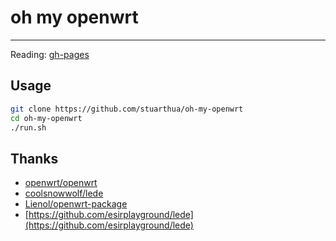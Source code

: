 # oh my openwrt

---

Reading: [gh-pages](https://stuarthua.github.io/oh-my-openwrt/)

## Usage

```bash
git clone https://github.com/stuarthua/oh-my-openwrt
cd oh-my-openwrt
./run.sh
```

## Thanks

* [openwrt/openwrt](https://github.com/openwrt/openwrt)
* [coolsnowwolf/lede](https://github.com/coolsnowwolf/lede)
* [Lienol/openwrt-package](https://github.com/Lienol/openwrt-package)
* [https://github.com/esirplayground/lede](https://github.com/esirplayground/lede)
